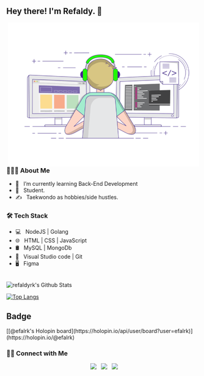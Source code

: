 <h2> Hey there! I'm Refaldy. 👋</h2>
<img align="right" alt="GIF" src="https://raw.githubusercontent.com/devSouvik/devSouvik/master/gif3.gif" width="500"/>

<h3> 👨🏻‍💻 About Me </h3>

- 🔭 &nbsp; I’m currently learning Back-End Development
- 💼 &nbsp; Student.
- ✍️ &nbsp; Taekwondo as hobbies/side hustles.

<h3>🛠 Tech Stack</h3>

- 💻 &nbsp; NodeJS | Golang
- 🌐 &nbsp; HTML | CSS | JavaScript 
- 🛢 &nbsp; MySQL | MongoDb
- 🔧 &nbsp; Visual Studio code | Git
- 🖥 &nbsp; Figma

<br>

<img align="center" src="https://github-readme-stats.vercel.app/api?username=refaldyrk&include_all_commits=true&count_private=true&show_icons=true&line_height=20&title_color=7A7ADB&icon_color=2234AE&text_color=D3D3D3&bg_color=0,000000,130F40" alt="refaldyrk's Github Stats">

</br>

[![Top Langs](https://github-readme-stats.vercel.app/api/top-langs/?username=refaldyrk&layout=compact&text_color=daf7dc&bg_color=151515)](https://github.com/refaldyrk/github-readme-stats)

<h2>Badge</h2>
[[@efalrk's Holopin board](https://holopin.io/api/user/board?user=efalrk)](https://holopin.io/@efalrk)


<h3> 🤝🏻 Connect with Me </h3>

<p align="center">
&nbsp; <a href="https://www.instagram.com/efalrk/" target="_blank" rel="noopener noreferrer"><img src="https://img.icons8.com/plasticine/100/000000/instagram-new.png" width="50" /></a>  
&nbsp; <a href="https://www.linkedin.com/in/refaldy-rizky-karim-3aa4bb235" target="_blank" rel="noopener noreferrer"><img src="https://img.icons8.com/plasticine/100/000000/linkedin.png" width="50" /></a>
&nbsp; <a href="mailto:refaldy.rizky22@gmail.com" target="_blank" rel="noopener noreferrer"><img src="https://img.icons8.com/plasticine/100/000000/gmail.png"  width="50" /></a>
</p>
